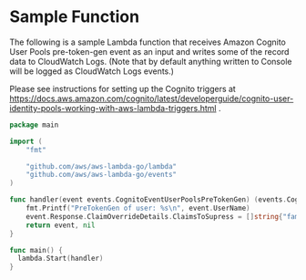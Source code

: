 # Sample Function

The following is a sample Lambda function that receives Amazon Cognito User Pools pre-token-gen event as an input and writes some of the record data to CloudWatch Logs. (Note that by default anything written to Console will be logged as CloudWatch Logs events.)

Please see instructions for setting up the Cognito triggers at https://docs.aws.amazon.com/cognito/latest/developerguide/cognito-user-identity-pools-working-with-aws-lambda-triggers.html .

```go
package main

import (
    "fmt"

    "github.com/aws/aws-lambda-go/lambda"
    "github.com/aws/aws-lambda-go/events"
)

func handler(event events.CognitoEventUserPoolsPreTokenGen) (events.CognitoEventUserPoolsPreTokenGen, error) {
    fmt.Printf("PreTokenGen of user: %s\n", event.UserName)
    event.Response.ClaimOverrideDetails.ClaimsToSupress = []string{"family_name"}
    return event, nil
}

func main() {
  lambda.Start(handler)
}
```
